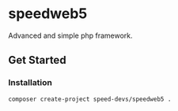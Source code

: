 # speedweb5
Advanced and simple php framework.

## Get Started

### Installation
```
composer create-project speed-devs/speedweb5 .
```
